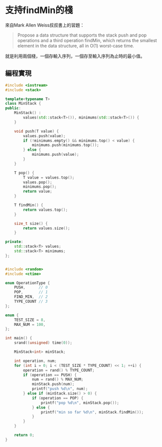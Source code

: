 支持findMin的棧
====
來自Mark Allen Weiss叔叔書上的習題：

> Propose a data structure that supports the stack push and pop operations and a third operation findMin, which returns the smallest element in the data structure, all in O(1) worst-case time.

就是利用兩個棧，一個存輸入序列，一個存至輸入序列為止時的最小值。

編程實現
----
```C++
#include <iostream>
#include <stack>

template<typename T>
class MinStack {
public:
    MinStack() :
        values(std::stack<T>()), minimums(std::stack<T>()) {
    }

    void push(T value) {
        values.push(value);
        if (!minimums.empty() && minimums.top() < value) {
            minimums.push(minimums.top());
        } else {
            minimums.push(value);
        }
    }

    T pop() {
        T value = values.top();
        values.pop();
        minimums.pop();
        return value;
    }

    T findMin() {
        return values.top();
    }

    size_t size() {
        return values.size();
    }

private:
    std::stack<T> values;
    std::stack<T> minimums;
};


#include <random>
#include <ctime>

enum OperationType {
    PUSH,      // 0
    POP,       // 1
    FIND_MIN,  // 2
    TYPE_COUNT // 3
};

enum {
    TEST_SIZE = 8,
    MAX_NUM = 100,
};

int main() {
    srand((unsigned) time(0));

    MinStack<int> minStack;

    int operation, num;
    for (int i = 0; i < (TEST_SIZE * TYPE_COUNT) << 1; ++i) {
        operation = rand() % TYPE_COUNT;
        if (operation == PUSH) {
            num = rand() % MAX_NUM;
            minStack.push(num);
            printf("push %d\n", num);
        } else if (minStack.size() > 0) {
            if (operation == POP) {
                printf("pop %d\n", minStack.pop());
            } else {
                printf("min so far %d\n", minStack.findMin());
            }
        }
    }

    return 0;
}
```

